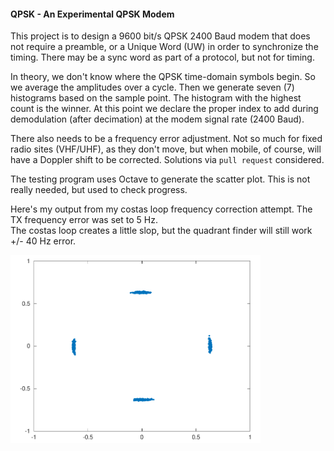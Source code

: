 #### QPSK - An Experimental QPSK Modem
This project is to design a 9600 bit/s QPSK 2400 Baud modem that does not require a preamble, or a Unique Word (UW) in order to synchronize the timing. There may be a sync word as part of a protocol, but not for timing.

In theory, we don't know where the QPSK time-domain symbols begin. So we average the amplitudes over a cycle. Then we generate seven (7) histograms based on the sample point. The histogram with the highest count is the winner. At this point we declare the proper index to add during demodulation (after decimation) at the modem signal rate (2400 Baud).

There also needs to be a frequency error adjustment. Not so much for fixed radio sites (VHF/UHF), as they don't move, but when mobile, of course, will have a Doppler shift to be corrected. Solutions via ```pull request``` considered.

The testing program uses Octave to generate the scatter plot. This is not really needed, but used to check progress.

Here's my output from my costas loop frequency correction attempt. The TX frequency error was set to 5 Hz.   
The costas loop creates a little slop, but the quadrant finder will still work +/- 40 Hz error.

<img src="scatter.png" width="400">  
